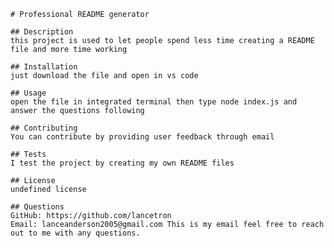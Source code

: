 
    # Professional README generator
    
    ## Description
    this project is used to let people spend less time creating a README file and more time working
    
    ## Installation
    just download the file and open in vs code
    
    ## Usage
    open the file in integrated terminal then type node index.js and answer the questions following
    
    ## Contributing
    You can contribute by providing user feedback through email
    
    ## Tests
    I test the project by creating my own README files
    
    ## License
    undefined license

    ## Questions
    GitHub: https://github.com/lancetron
    Email: lanceanderson2005@gmail.com This is my email feel free to reach out to me with any questions.
    